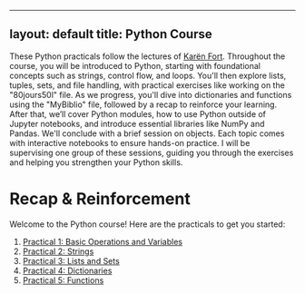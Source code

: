 <!-- ---
layout: archive
title: "Introduction to Python (Practicals)"
collection: teaching
type: "1st Year Master Of Science"
permalink: /teaching/python/
venue: "Université de Lorraine, IDMC"
date: 2024-09-01
location: "Nancy, France"
description: ""
--- -->
---
layout: default
title: Python Course
---

These Python practicals follow the lectures of [Karën Fort](https://members.loria.fr/KFort/idmc-nancy-from-2024/). Throughout the course, you will be introduced to Python, starting with foundational concepts such as strings, control flow, and loops. You'll then explore lists, tuples, sets, and file handling, with practical exercises like working on the "80jours50l" file. As we progress, you'll dive into dictionaries and functions using the "MyBiblio" file, followed by a recap to reinforce your learning. After that, we’ll cover Python modules, how to use Python outside of Jupyter notebooks, and introduce essential libraries like NumPy and Pandas. We'll conclude with a brief session on objects. Each topic comes with interactive notebooks to ensure hands-on practice. I will be supervising one group of these sessions, guiding you through the exercises and helping you strengthen your Python skills.

# Recap & Reinforcement

Welcome to the Python course! Here are the practicals to get you started:

1. [Practical 1: Basic Operations and Variables](./practical1.md)
2. [Practical 2: Strings](./practical2.md)
3. [Practical 3: Lists and Sets](./practical3.md)
4. [Practical 4: Dictionaries](./practical4.md)
5. [Practical 5: Functions](./practical5.md)

<!-- Focuses on reinforcing key concepts such as operations, variables, and control flow with targeted exercises and reviews.

### [Operations and Variables](./python-practicals/operations-and-variables)

This chapter introduces the foundational concepts of Python programming, covering arithmetic operations, logical comparisons, and variable assignment. You’ll learn how to manipulate data using basic operators and store results in variables for later use.

### Strings

This chapter dives into string manipulation, exploring methods for handling and modifying text. You'll learn to slice, concatenate, and format strings, as well as work with essential string methods to process textual data effectively.

### Lists and Sets

In this chapter, you’ll explore two powerful data structures in Python: lists and sets. Lists allow you to store and manipulate ordered collections of elements, while sets provide a way to manage unique, unordered collections. You’ll learn common operations for both, such as indexing, adding/removing elements, and set operations.

### Dictionaries

This chapter focuses on dictionaries, a versatile Python data structure that maps keys to values. You'll learn how to create and modify dictionaries, retrieve values efficiently, and work with nested dictionaries for more complex data management tasks.

### Functions

This chapter introduces functions, enabling you to create reusable blocks of code. You’ll learn about defining functions, passing arguments, returning values, and working with default parameters. The concept of scope and the use of higher-order functions will also be covered to help you write more efficient, modular code. -->